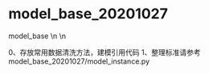 # model_base_20201027
model_base \n
\n

0、存放常用数据清洗方法，建模引用代码
1、整理标准请参考model_base_20201027/model_instance.py
